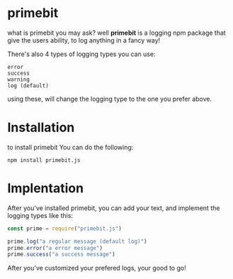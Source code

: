 # primebit
what is primebit you may ask? well **primebit** is a logging npm package that give the users ability, to log anything in a fancy way!

There's also 4 types of logging types you can use:

```
error
success
warning
log (default)
```

using these, will change the logging type to the one you prefer above.

# Installation

to install primebit You can do the following:

```
npm install primebit.js
```

# Implentation

After you've installed primebit, you can add your text, and implement the logging types like this:

```js
const prime = require("primebit.js")

prime.log("a regular message (default log)")
prime.error("a error message")
prime.success("a success message")
```

After you've customized your prefered logs, your good to go!